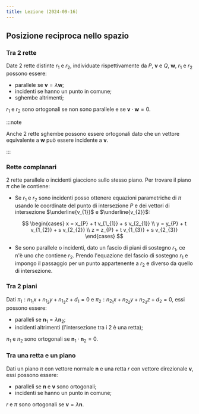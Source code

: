 ```yaml
---
title: Lezione (2024-09-16)
---
```


## Posizione reciproca nello spazio

### Tra 2 rette

Date 2 rette distinte $r_{1}$ e $r_{2}$, individuate rispettivamente da $P$,
$\mathbf{v}$ e $Q$, $\mathbf{w}$, $r_{1}$ e $r_{2}$ possono essere:

- parallele se $\mathbf{v} = \lambda \mathbf{w}$;
- incidenti se hanno un punto in comune;
- sghembe altrimenti;

$r_{1}$ e $r_{2}$ sono ortogonali se non sono parallele e se
$\mathbf{v} \cdot \mathbf{w} = 0$.

:::note

Anche 2 rette sghembe possono essere ortogonali dato che un vettore equivalente
a $\mathbf{w}$ può essere incidente a $\mathbf{v}$.

:::

### Rette complanari

2 rette parallele o incidenti giacciono sullo stesso piano. Per trovare il piano
$\pi$ che le contiene:

- Se $r_{1}$ e $r_{2}$ sono incidenti posso ottenere equazioni parametriche di
  $\pi$ usando le coordinate del punto di intersezione $P$ e dei vettori di
  intersezione $\underline{v_{1}}$ e $\underline{v_{2}}$:

  $$
  \begin{cases}
  x = x_{P} + t v_{1_{1}} + s v_{2_{1}} \\
  y = y_{P} + t v_{1_{2}} + s v_{2_{2}} \\
  z = z_{P} + t v_{1_{3}} + s v_{2_{3}}
  \end{cases}
  $$

- Se sono parallele o incidenti, dato un fascio di piani di sostegno $r_{1}$, ce
  n'è uno che contiene $r_{2}$. Prendo l'equazione del fascio di sostegno
  $r_{1}$ e impongo il passaggio per un punto appartenente a $r_{2}$ e diverso
  da quello di intersezione.

### Tra 2 piani

Dati $\pi_{1}: n_{1_{1}} x + n_{1_{2}} y + n_{1_{3}} z + d_{1} = 0$ e
$\pi_{2}: n_{2_{1}} x + n_{2_{2}} y + n_{2_{3}} z + d_{2} = 0$, essi possono
essere:

- paralleli se $\mathbf{n}_{1} = \lambda \mathbf{n}_{2}$;
- incidenti altrimenti (l'intersezione tra i 2 è una retta);

$\pi_{1}$ e $\pi_{2}$ sono ortogonali se
$\mathbf{n}_{1} \cdot \mathbf{n}_{2} = 0$.

### Tra una retta e un piano

Dati un piano $\pi$ con vettore normale $\mathbf{n}$ e una retta $r$ con vettore
direzionale $\mathbf{v}$, essi possono essere:

- paralleli se $\mathbf{n}$ e $\mathbf{v}$ sono ortogonali;
- incidenti se hanno un punto in comune;

$r$ e $\pi$ sono ortogonali se $\mathbf{v} = \lambda \mathbf{n}$.
